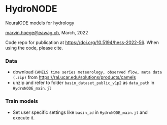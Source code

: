 # HydroNODE

NeuralODE models for hydrology

marvin.hoege@eawag.ch, March, 2022

Code repo for publication at https://doi.org/10.5194/hess-2022-56. When using the code, please cite.



### Data

- download `CAMELS time series meteorology, observed flow, meta data (.zip)` from https://ral.ucar.edu/solutions/products/camels
- unzip and refer to folder `basin_dataset_public_v1p2` as `data_path` in `HydroNODE_main.jl`

### Train models
- Set user specific settings like `basin_id` in `HydroNODE_main.jl`
  and execute it.
